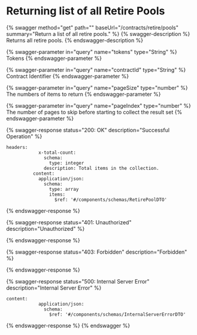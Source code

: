 # Returning list of all Retire Pools

{% swagger method="get" path="" baseUrl="/contracts/retire/pools" summary="Return a list of all retire pools." %}
{% swagger-description %}
Returns all retire pools.
{% endswagger-description %}

{% swagger-parameter in="query" name="tokens" type="String" %}
Tokens
{% endswagger-parameter %}

{% swagger-parameter in="query" name="contractId" type="String" %}
Contract Identifier
{% endswagger-parameter %}

{% swagger-parameter in="query" name="pageSize" type="number" %}
The numbers of items to return
{% endswagger-parameter %}

{% swagger-parameter in="query" name="pageIndex" type="number" %}
The number of pages to skip before starting to collect the result set
{% endswagger-parameter %}

{% swagger-response status="200: OK" description="Successful Operation" %}
```
headers:
            x-total-count:
              schema:
                type: integer
              description: Total items in the collection.
          content:
            application/json:
              schema:
                type: array
                items:
                  $ref: '#/components/schemas/RetirePoolDTO'
```
{% endswagger-response %}

{% swagger-response status="401: Unauthorized" description="Unauthorized" %}

{% endswagger-response %}

{% swagger-response status="403: Forbidden" description="Forbidden" %}

{% endswagger-response %}

{% swagger-response status="500: Internal Server Error" description="Internal Server Error" %}
```
content:
            application/json:
              schema:
                $ref: '#/components/schemas/InternalServerErrorDTO'
```
{% endswagger-response %}
{% endswagger %}
